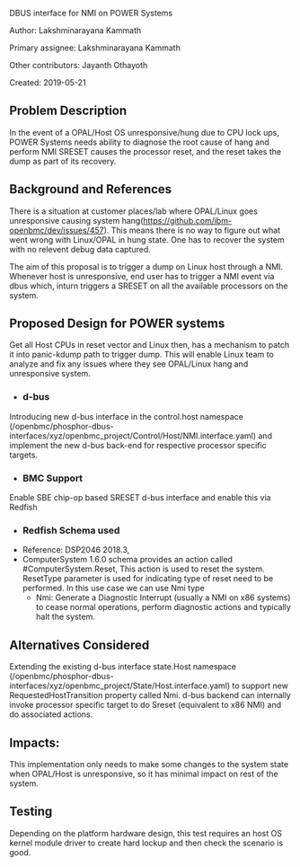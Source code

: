 DBUS interface for NMI on POWER Systems

Author: Lakshminarayana Kammath

Primary assignee: Lakshminarayana Kammath

Other contributors: Jayanth Othayoth

Created: 2019-05-21


## Problem Description
In the event of a OPAL/Host OS unresponsive/hung due to CPU lock ups,
POWER Systems needs ability to diagnose the root cause of hang and perform
NMI SRESET causes the processor reset, and the reset takes the dump as part
of its recovery.


## Background and References
There is a situation at customer places/lab where OPAL/Linux goes unresponsive
causing system hang(https://github.com/ibm-openbmc/dev/issues/457).
This means there is no way to figure out what went wrong with Linux/OPAL in
hung state. One has to recover the system with no relevent debug data captured.

The aim of this proposal is to trigger a dump on Linux host through a NMI.
Whenever host is unresponsive, end user has to trigger a NMI event via dbus
which, inturn triggers a SRESET on all the available processors on the system.


## Proposed Design for POWER systems
Get all Host CPUs in reset vector and Linux then, has a mechanism to patch it
into panic-kdump path to trigger dump. This will enable Linux team to analyze
and fix any issues where they see OPAL/Linux hang and unresponsive system.

* ### d-bus
Introducing new d-bus interface in the control.host namespace
(/openbmc/phosphor-dbus-interfaces/xyz/openbmc_project/Control/Host/NMI.interface.yaml)
and implement the new d-bus back-end for respective  processor specific targets.

* ### BMC Support
Enable SBE chip-op based SRESET d-bus interface and enable this via Redfish

* ### Redfish Schema used
* Reference: DSP2046 2018.3,
* ComputerSystem 1.6.0 schema provides an action called #ComputerSystem.Reset,
  This action is used to reset the system. ResetType parameter is used for
  indicating type of reset need to be performed. In this use case we can use Nmi type
    * Nmi: Generate a Diagnostic Interrupt (usually a NMI on x86 systems)
     to cease normal operations, perform diagnostic actions and typically
     halt the system.


## Alternatives Considered
Extending  the existing  d-bus interface state.Host namespace
(/openbmc/phosphor-dbus-interfaces/xyz/openbmc_project/State/Host.interface.yaml)
to support new RequestedHostTransition property called Nmi.
d-bus backend can internally invoke processor specific target to do Sreset
(equivalent to x86 NMI) and do associated actions.

## Impacts:
This implementation only needs to make some changes to the system state
when OPAL/Host is unresponsive, so it has minimal impact on rest of the system.

## Testing
Depending on the platform hardware design, this test requires an host OS kernel
module driver to create hard lockup and then check the scenario is good.
